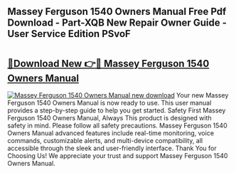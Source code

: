 ## Massey Ferguson 1540 Owners Manual Free Pdf Download - Part-XQB New Repair Owner Guide - User Service Edition PSvoF

# <h2><a href="http://bc60898.oget.top/?id=Massey+Ferguson+1540+Owners+Manual">🔗Download New 👉🔴 Massey Ferguson 1540 Owners Manual</a></h2>

[![Massey Ferguson 1540 Owners Manual new download](https://i.imgur.com/5g1atiW.png)](http://bc60898.oget.top/?id=Massey+Ferguson+1540+Owners+Manual)
Your new Massey Ferguson 1540 Owners Manual is now ready to use. This user manual provides a step-by-step guide to help you get started. Safety First Massey Ferguson 1540 Owners Manual, Always This product is designed with safety in mind. Please follow all safety precautions. Massey Ferguson 1540 Owners Manual advanced features include real-time monitoring, voice commands, customizable alerts, and multi-device compatibility, all accessible through the sleek and user-friendly interface. Thank You for Choosing Us! We appreciate your trust and support Massey Ferguson 1540 Owners Manual.
